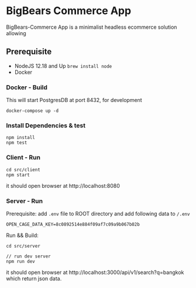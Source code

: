 # BigBears Commerce App
BigBears-Commerce App is a minimalist headless ecommerce solution allowing

## Prerequisite
* NodeJS 12.18 and Up `brew install node`
* Docker 

### Docker - Build
This will start PostgresDB at port 8432, for development

```
docker-compose up -d
```

### Install Dependencies & test
```
npm install
npm test
```


### Client - Run
```
cd src/client
npm start
```

it should open browser at http://localhost:8080

### Server - Run
Prerequisite:
add `.env` file to ROOT directory and add following data to `/.env`

```
OPEN_CAGE_DATA_KEY=8c0892514e884f09af7c09a9b067b02b
```

Run && Build:
```
cd src/server

// run dev server
npm run dev

```
it should open browser at http://localhost:3000/api/v1/search?q=bangkok which return json data.